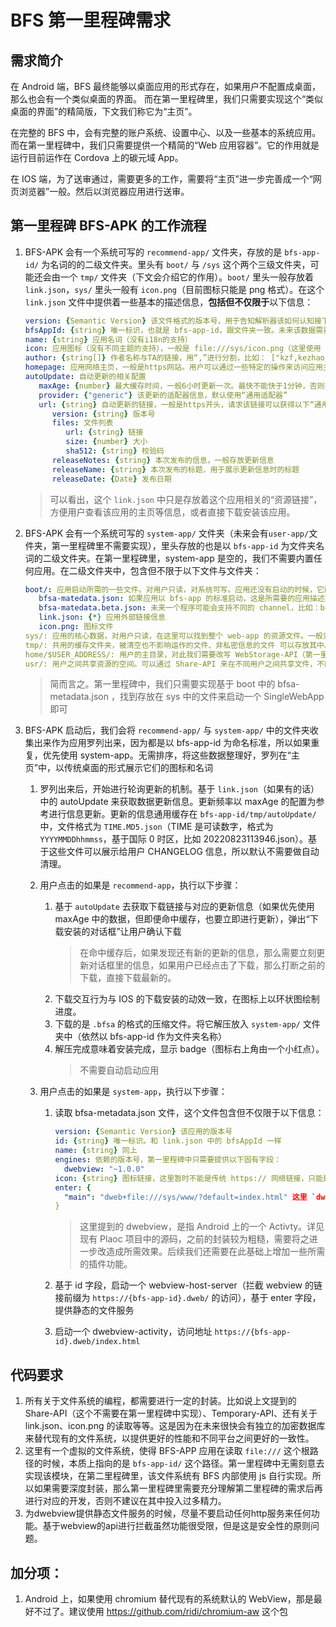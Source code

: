 # BFS 第一里程碑需求

## 需求简介

在 Android 端，BFS 最终能够以桌面应用的形式存在，如果用户不配置成桌面，那么也会有一个类似桌面的界面。
而在第一里程碑里，我们只需要实现这个“类似桌面的界面”的精简版，下文我们称它为“主页”。

在完整的 BFS 中，会有完整的账户系统、设置中心、以及一些基本的系统应用。
而在第一里程碑中，我们只需要提供一个精简的“Web 应用容器”。它的作用就是运行目前运作在 Cordova 上的碳元域 App。

在 IOS 端，为了送审通过，需要更多的工作，需要将“主页”进一步完善成一个“网页浏览器”一般。然后以浏览器应用进行送审。

## 第一里程碑 BFS-APK 的工作流程

1. BFS-APK 会有一个系统可写的 `recommend-app/` 文件夹，存放的是 `bfs-app-id/` 为名词的的二级文件夹。里头有 `boot/` 与 `/sys` 这个两个三级文件夹，可能还会由一个 `tmp/` 文件夹（下文会介绍它的作用）。`boot/` 里头一般存放着 `link.json`，`sys/` 里头一般有 `icon.png`（目前图标只能是 png 格式）。在这个 `link.json` 文件中提供着一些基本的描述信息，**包括但不仅限于**以下信息：
   ```yaml
   version: {Semantic Version} 该文件格式的版本号，用于告知解析器该如何认知接下来的字段。以下字段是 1.0.0 的字段描述（未来默认向下兼容）
   bfsAppId: {string} 唯一标识，也就是 bfs-app-id，跟文件夹一致。未来该数据需要从链上申请，所以格式需要保持一致：长度为7+1（校验位）的大写英文字母或数字（链就是系统的“证书颁发机构”，资深用户可以配置不同的的链来安装那些未知来源的应用）
   name: {string} 应用名词（没有i18n的支持）
   icon: 应用图标（没有不同主题的支持），一般是 file:///sys/icon.png（这里使用 /sys 文件夹，意味着在虚拟文件系统中，顶多只能访问到bfs-app-id/下的文件内容） 或者是 https://example.com/icon.png （第一里程碑可以不支持链接图片，一般该图片下载下来后，放到 tmp/ 缓存文件夹中直接使用），未来可能支持分布式幂等文件的协议 dweb://
   author: {string[]} 作者名称与TA的链接，用“,”进行分割，比如： ["kzf,kezhaofeng@bnqkl.cn,https://bnqkl.cn/developer/kzf"]
   homepage: 应用网络主页，一般是https网站。用户可以通过一些特定的操作来访问应用主页了解更多应用信息
   autoUpdate: 自动更新的相关配置
      maxAge: {number} 最大缓存时间，一般6小时更新一次。最快不能快于1分钟，否则按1分钟算。
      provider: {"generic"} 该更新的适配器信息，默认使用“通用适配器”
      url: {string} 自动更新的链接，一般是https开头，请求该链接可以获得以下“通用适配器”的字段：
         version: {string} 版本号
         files: 文件列表
            url: {string} 链接
            size: {number} 大小
            sha512: {string} 校验码
         releaseNotes: {string} 本次发布的信息，一般存放更新信息
         releaseName: {string} 本次发布的标题，用于展示更新信息时的标题
         releaseDate: {Date} 发布日期
   ```
   > 可以看出，这个 `link.json` 中只是存放着这个应用相关的“资源链接”，方便用户查看该应用的主页等信息，或者直接下载安装该应用。
1. BFS-APK 会有一个系统可写的 `system-app/` 文件夹（未来会有`user-app/`文件夹，第一里程碑里不需要实现），里头存放的也是以 `bfs-app-id` 为文件夹名词的二级文件夹。在第一里程碑里，system-app 是空的，我们不需要内置任何应用。在二级文件夹中，包含但不限于以下文件与文件夹：

   ```yaml
   boot/: 应用启动所需的一些文件。对用户只读，对系统可写。应用还没有启动的时候，它所有暴露给外界的信息，全部都在这个文件夹中可以找到，也只能在这个文件夹中找到。
      bfsa-matedata.json: 如果应用以 bfs-app 的标准启动，这是所需要的应用描述文件。未来不同的标准会使用其它文件替代
      bfsa-matedata.beta.json: 未来一个程序可能会支持不同的 channel，比如：beta（测试版、公测版）、alpha（初行版、内测版）、dev（开发人员版）、bus（商户版） 等等。甚至应用双开、地区特供版也可以基于此来实现，让它们共享一个 bfs-app-id，并尽可能复用用户数据与资源文件（第一里程碑中不需要实现）
      link.json: {*} 应用外部链接信息
      icon.png: 图标文件
   sys/: 应用的核心数据，对用户只读，在这里可以找到整个 web-app 的资源文件。一般只有系统更新程序可以对其进行写入
   tmp/: 共用的缓存文件夹，被清空也不影响运作的文件、非私密信息的文件 可以存放其中。用户可以通过 Temporary-API 来使用这个文件夹的数据（第一里程碑中不需要实现）
   home/$USER_ADDRESS/: 用户的主目录，对此我们需要改写 WebStorage-API（第一里程碑中不需要实现）
   usr/: 用户之间共享资源的空间。可以通过 Share-API 来在不同用户之间共享文件，不同程序之间也可以通过用户授权获得这些文件的读写权（对于怎么安全的写入，未来会有保护用户数据与恢复的方案）。（第一里程碑中不需要实现）
   ```

   > 简而言之。第一里程碑中，我们只需要实现基于 boot 中的 bfsa-metadata.json ，找到存放在 sys 中的文件来启动一个 SingleWebApp 即可

1. BFS-APK 启动后，我们会将 `recommend-app/` 与 `system-app/` 中的文件夹收集出来作为应用罗列出来，因为都是以 bfs-app-id 为命名标准，所以如果重复，优先使用 system-app。无需排序，将这些数据整理好，罗列在“主页”中，以传统桌面的形式展示它们的图标和名词

   1. 罗列出来后，开始进行轮询更新的机制。基于 `link.json`（如果有的话）中的 autoUpdate 来获取数据更新信息。更新频率以 maxAge 的配置为参考进行信息更新。更新的信息通用缓存在 `bfs-app-id/tmp/autoUpdate/` 中，文件格式为 `TIME.MD5.json`（TIME 是可读数字，格式为 `YYYYMMDDhhmmss`，基于国际 0 时区，比如 20220823113946.json）。基于这些文件可以展示给用户 CHANGELOG 信息，所以默认不需要做自动清理。
   1. 用户点击的如果是 `recommend-app`，执行以下步骤：
      1. 基于 `autoUpdate` 去获取下载链接与对应的更新信息（如果优先使用 maxAge 中的数据，但即便命中缓存，也要立即进行更新），弹出“下载安装的对话框”让用户确认下载
         > 在命中缓存后，如果发现还有新的更新的信息，那么需要立刻更新对话框里的信息，如果用户已经点击了下载，那么打断之前的下载，直接下载最新的。
      1. 下载交互行为与 IOS 的下载安装的动效一致，在图标上以环状图绘制进度。
      1. 下载的是 `.bfsa` 的格式的压缩文件。将它解压放入 `system-app/` 文件夹中（依然以 bfs-app-id 作为文件夹名称）
      1. 解压完成意味着安装完成，显示 badge（图标右上角由一个小红点）。
         > 不需要自动启动应用
   1. 用户点击的如果是 `system-app`，执行以下步骤：

      1. 读取 bfsa-metadata.json 文件，这个文件包含但不仅限于以下信息：

         ```yaml
         version: {Semantic Version} 该应用的版本号
         id: {string} 唯一标识。和 link.json 中的 bfsAppId 一样
         name: {string} 同上
         engines: 依赖的版本号，第一里程碑中只需要提供以下固有字段：
           dwebview: "~1.0.0"
         icon: {string} 图标链接，这里暂时不能是传统 https:// 网络链接，只能是本地文件路径： file://
         enter: {
           "main": "dweb+file:///sys/www/?default=index.html" 这里 `dweb+file://` 指代使用 dwebview 引擎将指定文件夹作为静态文件托管起来， `?default=index.html` 是指默认的启动路径。最终站点的域名类似于： `https://{bfs-app-id}.dweb/index.html`
         }
         ```

         > 这里提到的 dwebview，是指 Android 上的一个 Activty。详见现有 Plaoc 项目中的源码，之前的封装较为粗糙，需要将之进一步改造成所需效果。后续我们还需要在此基础上增加一些所需的插件功能。

      1. 基于 id 字段，启动一个 webview-host-server（拦截 webview 的链接前缀为 `https://{bfs-app-id}.dweb/` 的访问），基于 enter 字段，提供静态的文件服务
      1. 启动一个 dwebview-activity，访问地址 `https://{bfs-app-id}.dweb/index.html`

## 代码要求

1. 所有关于文件系统的编程，都需要进行一定的封装。比如说上文提到的 Share-API（这个不需要在第一里程碑中实现）、Temporary-API、还有关于 link.json、icon.png 的读取等等。这是因为在未来很快会有独立的加密数据库来替代现有的文件系统，以提供更好的性能和不同平台之间更好的一致性。
1. 这里有一个虚拟的文件系统，使得 BFS-APP 应用在读取 `file:///` 这个根路径的时候，本质上指向的是 `bfs-app-id/` 这个路径。第一里程碑中无需刻意去实现该模块，在第二里程碑里，该文件系统有 BFS 内部使用 js 自行实现。所以如果需要深度封装，那么第一里程碑里需要充分理解第二里程碑的需求后再进行对应的开发，否则不建议在其中投入过多精力。
1. 为dwebview提供静态文件服务的时候，尽量不要启动任何http服务来任何功能。基于webview的api进行拦截虽然功能很受限，但是这是安全性的原则问题。

## 加分项：

1. Android 上，如果使用 chromium 替代现有的系统默认的 WebView，那是最好不过了。建议使用 https://github.com/ridi/chromium-aw 这个包
